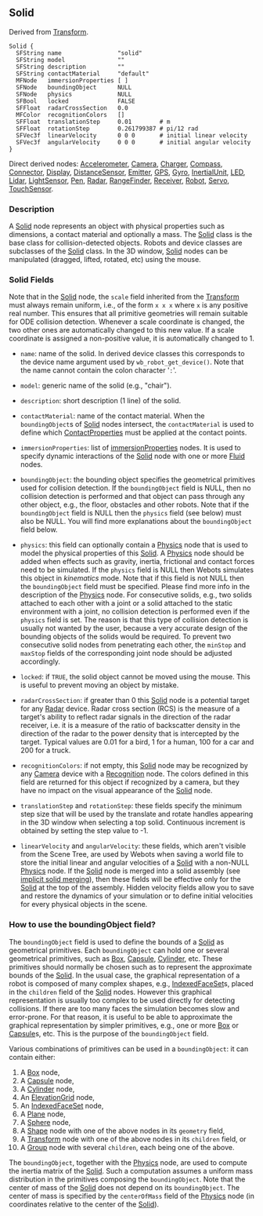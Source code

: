 ## Solid

Derived from [Transform](transform.md).

```
Solid {
  SFString name                "solid"
  SFString model               ""
  SFString description         ""
  SFString contactMaterial     "default"
  MFNode   immersionProperties [ ]
  SFNode   boundingObject      NULL
  SFNode   physics             NULL
  SFBool   locked              FALSE
  SFFloat  radarCrossSection   0.0
  MFColor  recognitionColors   []
  SFFloat  translationStep     0.01        # m
  SFFloat  rotationStep        0.261799387 # pi/12 rad
  SFVec3f  linearVelocity      0 0 0       # initial linear velocity
  SFVec3f  angularVelocity     0 0 0       # initial angular velocity
}
```

Direct derived nodes: [Accelerometer](accelerometer.md), [Camera](camera.md),
[Charger](charger.md), [Compass](compass.md), [Connector](connector.md),
[Display](display.md), [DistanceSensor](distancesensor.md),
[Emitter](emitter.md), [GPS](gps.md), [Gyro](gyro.md),
[InertialUnit](inertialunit.md), [LED](led.md), [Lidar](lidar.md),
[LightSensor](lightsensor.md), [Pen](pen.md), [Radar](radar.md),
[RangeFinder](rangefinder.md), [Receiver](receiver.md), [Robot](robot.md),
[Servo](servo.md), [TouchSensor](touchsensor.md).

### Description

A [Solid](#solid) node represents an object with physical properties such as
dimensions, a contact material and optionally a mass. The [Solid](#solid) class
is the base class for collision-detected objects. Robots and device classes are
subclasses of the [Solid](#solid) class. In the 3D window, [Solid](#solid) nodes
can be manipulated (dragged, lifted, rotated, etc) using the mouse.

### Solid Fields

Note that in the [Solid](#solid) node, the `scale` field inherited from the
[Transform](transform.md) must always remain uniform, i.e., of the form `x x x`
where `x` is any positive real number. This ensures that all primitive
geometries will remain suitable for ODE collision detection. Whenever a scale
coordinate is changed, the two other ones are automatically changed to this new
value. If a scale coordinate is assigned a non-positive value, it is
automatically changed to 1.

- `name`: name of the solid. In derived device classes this corresponds to the
device name argument used by `wb_robot_get_device()`. Note that the name cannot
contain the colon character '`:`'.

- `model`: generic name of the solid (e.g., "chair").

- `description`: short description (1 line) of the solid.

- `contactMaterial`: name of the contact material. When the `boundingObject`s of
[Solid](#solid) nodes intersect, the `contactMaterial` is used to define which
[ContactProperties](contactproperties.md) must be applied at the contact points.

- `immersionProperties`: list of [ immersionProperties](immersionproperties.md)
nodes. It is used to specify dynamic interactions of the [Solid](#solid) node
with one or more [Fluid](fluid.md) nodes.

- `boundingObject`: the bounding object specifies the geometrical primitives used
for collision detection. If the `boundingObject` field is NULL, then no
collision detection is performed and that object can pass through any other
object, e.g., the floor, obstacles and other robots. Note that if the
`boundingObject` field is NULL then the `physics` field (see below) must also be
NULL. You will find more explanations about the `boundingObject` field below.

- `physics`: this field can optionally contain a [Physics](physics.md) node that
is used to model the physical properties of this [Solid](#solid). A
[Physics](physics.md) node should be added when effects such as gravity,
inertia, frictional and contact forces need to be simulated. If the `physics`
field is NULL then Webots simulates this object in *kinematics* mode. Note that
if this field is not NULL then the `boundingObject` field must be specified.
Please find more info in the description of the [Physics](physics.md) node.
For consecutive solids, e.g., two solids attached to each other with a joint or a solid attached to the static environment with a joint, no collision detection is performed even if the `physics` field is set.
The reason is that this type of collision detection is usually not wanted by the user, because a very accurate design of the bounding objects of the solids would be required.
To prevent two consecutive solid nodes from penetrating each other, the `minStop` and `maxStop` fields of the corresponding joint node should be adjusted accordingly.

- `locked`: if `TRUE`, the solid object cannot be moved using the mouse. This is
useful to prevent moving an object by mistake.

- `radarCrossSection`: if greater than 0 this [Solid](#solid) node is a potential
target for any [Radar](radar.md) device. Radar cross section (RCS) is the
measure of a target's ability to reflect radar signals in the direction of the
radar receiver, i.e. it is a measure of the ratio of backscatter density in the
direction of the radar to the power density that is intercepted by the target.
Typical values are 0.01 for a bird, 1 for a human, 100 for a car and 200 for a
truck.

- `recognitionColors`: if not empty, this [Solid](#solid) node may be recognized by any [Camera](camera.md) device with a [Recognition](recognition.md) node.
The colors defined in this field are returned for this object if recognized by a camera, but they have no impact on the visual appearance of the [Solid](#solid) node.

- `translationStep` and `rotationStep`: these fields specify the minimum step size
that will be used by the translate and rotate handles appearing in the 3D window
when selecting a top solid. Continuous increment is obtained by setting the step
value to -1.

- `linearVelocity` and `angularVelocity`: these fields, which aren't visible from
the Scene Tree, are used by Webots when saving a world file to store the initial
linear and angular velocities of a [Solid](#solid) with a non-NULL
[Physics](physics.md) node. If the [Solid](#solid) node is merged into a solid
assembly (see [implicit solid
merging](physics.md#implicit-solid-merging-and-joints)), then these fields will
be effective only for the [Solid](#solid) at the top of the assembly. Hidden
velocity fields allow you to save and restore the dynamics of your simulation or
to define initial velocities for every physical objects in the scene.

### How to use the boundingObject field?

The `boundingObject` field is used to define the bounds of a [Solid](#solid) as geometrical primitives.
Each `boundingObject` can hold one or several geometrical
primitives, such as [Box](box.md), [Capsule](capsule.md),
[Cylinder](cylinder.md), etc. These primitives should normally be chosen such as
to represent the approximate bounds of the [Solid](#solid). In the usual case,
the graphical representation of a robot is composed of many complex shapes,
e.g., [IndexedFaceSet](indexedfaceset.md)s, placed in the `children` field of
the [Solid](#solid) nodes. However this graphical representation is usually too
complex to be used directly for detecting collisions. If there are too many
faces the simulation becomes slow and error-prone. For that reason, it is useful
to be able to approximate the graphical representation by simpler primitives,
e.g., one or more [Box](box.md) or [Capsule](capsule.md)s, etc. This is the
purpose of the `boundingObject` field.

Various combinations of primitives can be used in a `boundingObject`: it can
contain either:

1. A [Box](box.md) node,
2. A [Capsule](capsule.md) node,
3. A [Cylinder](cylinder.md) node,
4. An [ElevationGrid](elevationgrid.md) node,
5. An [IndexedFaceSet](indexedfaceset.md) node,
6. A [Plane](plane.md) node,
7. A [Sphere](sphere.md) node,
8. A [Shape](shape.md) node with one of the above nodes in its `geometry` field,
9. A [Transform](transform.md) node with one of the above nodes in its `children`
field, or
10. A [Group](group.md) node with several `children`, each being one of the above.

The `boundingObject`, together with the [Physics](physics.md) node, are used to
compute the inertia matrix of the [Solid](#solid). Such a computation assumes a
uniform mass distribution in the primitives composing the `boundingObject`. Note
that the center of mass of the [Solid](#solid) does not depend on its
`boundingObject`. The center of mass is specified by the `centerOfMass` field
of the [Physics](physics.md) node (in coordinates relative to the center of the
[Solid](#solid)).
